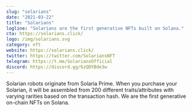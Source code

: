 ```yaml
---
slug: "solarians"
date: "2021-03-22"
title: "Solarians"
logline: "Solarians are the first generative NFTs built on Solana."
cta: https://solarians.click/
logo: /img/solarians.svg
category: nft
website: https://solarians.click/	
twitter: https://twitter.com/SolariansNFT
telegram: https://t.me/SolariansOfficial
discord: https://discord.gg/6zQDYBde3w			
---
```


Solarian robots originate from Solaria Prime. When you purchase your Solarian, it will be assembled from 200 different traits/attributes with varying rarities based on the transaction hash. We are the first generative on-chain NFTs on Solana.